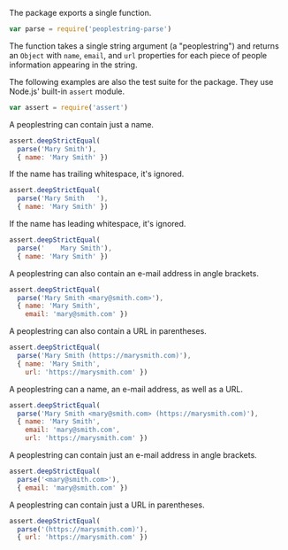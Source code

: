 The package exports a single function.

```javascript
var parse = require('peoplestring-parse')
```
The function takes a single string argument (a "peoplestring") and
returns an `Object` with `name`, `email`, and `url` properties for each
piece of people information appearing in the string.

The following examples are also the test suite for the package. They use
Node.js' built-in `assert` module.

```javascript
var assert = require('assert')
```

A peoplestring can contain just a name.

```javascript
assert.deepStrictEqual(
  parse('Mary Smith'),
  { name: 'Mary Smith' })
```

If the name has trailing whitespace, it's ignored.

```javascript
assert.deepStrictEqual(
  parse('Mary Smith   '),
  { name: 'Mary Smith' })
```

If the name has leading whitespace, it's ignored.

```javascript
assert.deepStrictEqual(
  parse('    Mary Smith'),
  { name: 'Mary Smith' })
```

A peoplestring can also contain an e-mail address in angle brackets.

```javascript
assert.deepStrictEqual(
  parse('Mary Smith <mary@smith.com>'),
  { name: 'Mary Smith',
    email: 'mary@smith.com' })
```

A peoplestring can also contain a URL in parentheses.

```javascript
assert.deepStrictEqual(
  parse('Mary Smith (https://marysmith.com)'),
  { name: 'Mary Smith',
    url: 'https://marysmith.com' })
```

A peoplestring can a name, an e-mail address, as well as a URL.

```javascript
assert.deepStrictEqual(
  parse('Mary Smith <mary@smith.com> (https://marysmith.com)'),
  { name: 'Mary Smith',
    email: 'mary@smith.com',
    url: 'https://marysmith.com' })
```

A peoplestring can contain just an e-mail address in angle brackets.

```javascript
assert.deepStrictEqual(
  parse('<mary@smith.com>'),
  { email: 'mary@smith.com' })
```

A peoplestring can contain just a URL in parentheses.

```javascript
assert.deepStrictEqual(
  parse('(https://marysmith.com)'),
  { url: 'https://marysmith.com' })
```

